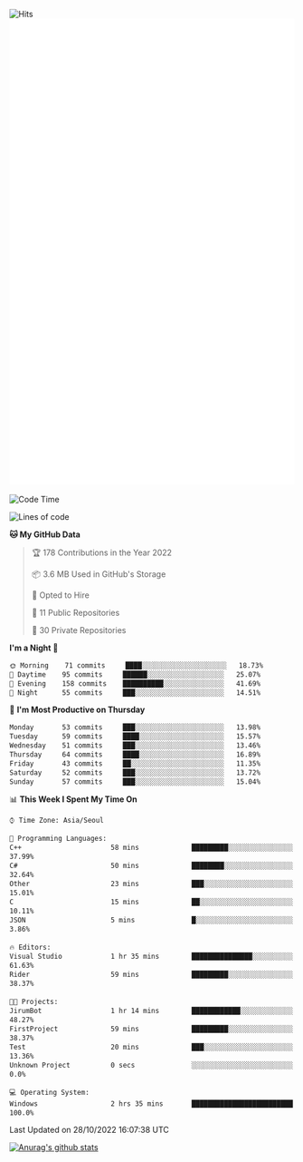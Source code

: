 ![Hits](https://hits.seeyoufarm.com/api/count/incr/badge.svg?url=https%3A%2F%2Fgithub.com%2Fkokose1234&count_bg=%2379C83D&title_bg=%23555555&icon=apple.svg&icon_color=%23E7E7E7&title=hits&edge_flat=false)
<br/>
![Metrics](https://github.com/kokose1234/kokose1234/blob/main/github-metrics.svg)

<!--START_SECTION:waka-->
![Code Time](http://img.shields.io/badge/Code%20Time-704%20hrs%2012%20mins-blue)

![Lines of code](https://img.shields.io/badge/From%20Hello%20World%20I%27ve%20Written-904%20Thousand%20lines%20of%20code-blue)

**🐱 My GitHub Data** 

> 🏆 178 Contributions in the Year 2022
 > 
> 📦 3.6 MB Used in GitHub's Storage 
 > 
> 💼 Opted to Hire
 > 
> 📜 11 Public Repositories 
 > 
> 🔑 30 Private Repositories  
 > 
**I'm a Night 🦉** 

```text
🌞 Morning    71 commits     ████░░░░░░░░░░░░░░░░░░░░░   18.73% 
🌆 Daytime    95 commits     ██████░░░░░░░░░░░░░░░░░░░   25.07% 
🌃 Evening    158 commits    ██████████░░░░░░░░░░░░░░░   41.69% 
🌙 Night      55 commits     ███░░░░░░░░░░░░░░░░░░░░░░   14.51%

```
📅 **I'm Most Productive on Thursday** 

```text
Monday       53 commits     ███░░░░░░░░░░░░░░░░░░░░░░   13.98% 
Tuesday      59 commits     ████░░░░░░░░░░░░░░░░░░░░░   15.57% 
Wednesday    51 commits     ███░░░░░░░░░░░░░░░░░░░░░░   13.46% 
Thursday     64 commits     ████░░░░░░░░░░░░░░░░░░░░░   16.89% 
Friday       43 commits     ██░░░░░░░░░░░░░░░░░░░░░░░   11.35% 
Saturday     52 commits     ███░░░░░░░░░░░░░░░░░░░░░░   13.72% 
Sunday       57 commits     ███░░░░░░░░░░░░░░░░░░░░░░   15.04%

```


📊 **This Week I Spent My Time On** 

```text
⌚︎ Time Zone: Asia/Seoul

💬 Programming Languages: 
C++                      58 mins             █████████░░░░░░░░░░░░░░░░   37.99% 
C#                       50 mins             ████████░░░░░░░░░░░░░░░░░   32.64% 
Other                    23 mins             ███░░░░░░░░░░░░░░░░░░░░░░   15.01% 
C                        15 mins             ██░░░░░░░░░░░░░░░░░░░░░░░   10.11% 
JSON                     5 mins              █░░░░░░░░░░░░░░░░░░░░░░░░   3.86%

🔥 Editors: 
Visual Studio            1 hr 35 mins        ███████████████░░░░░░░░░░   61.63% 
Rider                    59 mins             █████████░░░░░░░░░░░░░░░░   38.37%

🐱‍💻 Projects: 
JirumBot                 1 hr 14 mins        ████████████░░░░░░░░░░░░░   48.27% 
FirstProject             59 mins             █████████░░░░░░░░░░░░░░░░   38.37% 
Test                     20 mins             ███░░░░░░░░░░░░░░░░░░░░░░   13.36% 
Unknown Project          0 secs              ░░░░░░░░░░░░░░░░░░░░░░░░░   0.0%

💻 Operating System: 
Windows                  2 hrs 35 mins       █████████████████████████   100.0%

```


 Last Updated on 28/10/2022 16:07:38 UTC
<!--END_SECTION:waka-->

[![Anurag's github stats](https://github-readme-stats.vercel.app/api?username=kokose1234&theme=dracula)](https://github.com/anuraghazra/github-readme-stats)



	
